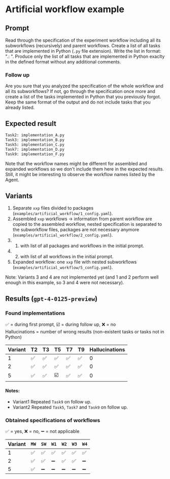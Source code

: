 # Artificial workflow example

## Prompt

Read through the specification of the experiment workflow including all its subworkflows (recursively) and parent workflows.
Create a list of all tasks that are implemented in Python (`.py` file extension). Write the list in format: "<WorkflowName>.<TaskName>: <ImplementationFile>".
Produce only the list of all tasks that are implemented in Python exaclty in the defined format without any additional comments.

### Follow up

Are you sure that you analyzed the specification of the whole workflow and all its subworkflows? If not, go through the specification once more and create a list of the tasks implemented in Python that you previously forgot. Keep the same format of the output and do not include tasks that you already listed.

## Expected result

```txt
Task2: implementation_A.py
Task3: implementation_B.py
Task5: implementation_C.py
Task7: implementation_D.py
Task9: implementation_F.py
```

Note that the workflow names might be different for assembled and expanded workflows so we don't include them here in the expected results. Still, it might be interesting to observe the workflow names listed by the Agent.

## Variants

1. Separate `xxp` files divided to packages (`examples/artificial_workflow/1_config.yaml`).
2. Assembled `xxp` workflows -> information from parent workflow are copied to the assembled workflow, nested specification is separated to the subworkflow files, packages are not necessary anymore (`examples/artificial_workflow/2_config.yaml`).
3. 1. with list of all packages and workflows in the initial prompt.
4. 2. with list of all workflows in the initial prompt.
5. Expanded workflow: one `xxp` file with nested subworkflows (`examples/artificial_workflow/5_config.yaml`).

Note: Variants 3 and 4 are not implemented yet (and 1 and 2 perform well enough in this example, so 3 and 4 were not necessary).

## Results (`gpt-4-0125-preview`)

### Found implementations

✅ = during first prompt, ☑️ = during follow up, ❌ = no  
Hallucinations = number of wrong results (non-existent tasks or tasks not in Python)

| Variant | T2 | T3 | T5 | T7 | T9 | Hallucinations |
|---------|----|----|----|----|----|----------------| 
| 1       | ✅ | ✅ | ✅ | ✅ | ✅ | 0 |
| 2       | ✅ | ✅ | ✅ | ✅ | ✅ | 0 |
| 5       | ✅ | ✅ | ☑️ | ✅ | ✅ | 0 |

#### Notes:

* Variant1 Repeated `Task9` on follow up.
* Variant2 Repeated `Task5`, `Task7` and `Task9` on follow up.

### Obtained specifications of workflows

✅ = yes, ❌ = no, ➖ = not applicable

|Variant|`MW`|`SW`|`W1`|`W2`|`W3`|`W4`|
|-|-|-|-|-|-|-|
|1|✅|✅|✅|✅|✅|✅|
|2|✅|✅|➖|✅|✅|➖|
|5|✅|➖|➖|➖|➖|➖|


